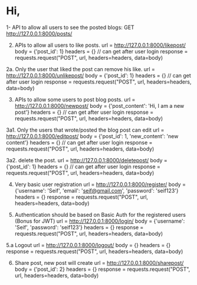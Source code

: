 # Hi,

1- API to allow all users to see the posted blogs:
GET http://127.0.0.1:8000/posts/

2. APIs to allow all users to like posts.
url = http://127.0.0.1:8000/likepost/
body = {'post_id': 1}
headers = {} // can get after user login
response = requests.request("POST", url, headers=headers, data=body)

2a. Only the user that liked the post can remove his like.
url = http://127.0.0.1:8000/unlikepost/
body = {'post_id': 1}
headers = {} // can get after user login
response = requests.request("POST", url, headers=headers, data=body)

3. APIs to allow some users to post blog posts.
url = http://127.0.0.1:8000/newpost/
body = {'post_content': 'Hi, I am a new post'}
headers = {} // can get after user login
response = requests.request("POST", url, headers=headers, data=body)

3a1. Only the users that wrote/posted the blog post can edit
url = http://127.0.0.1:8000/editpost/
body = {'post_id': 1, 'new_content': 'new content'}
headers = {} // can get after user login
response = requests.request("POST", url, headers=headers, data=body)

3a2. delete the post.
url = http://127.0.0.1:8000/deletepost/
body = {'post_id': 1}
headers = {} // can get after user login
response = requests.request("POST", url, headers=headers, data=body)

4. Very basic user registration
url = http://127.0.0.1:8000/register/
body = {'username': 'Seif', 'email': 'seif@gmail.com', 'password': 'seif123'}
headers = {}
response = requests.request("POST", url, headers=headers, data=body)

5. Authentication should be based on Basic Auth for the registered users (Bonus for JWT)
url = http://127.0.0.1:8000/login/
body = {'username': 'Seif', 'password': 'seif123'}
headers = {}
response = requests.request("POST", url, headers=headers, data=body)

5.a Logout
url = http://127.0.0.1:8000/logout/
body = {}
headers = {}
response = requests.request("POST", url, headers=headers, data=body)

6. Share post, new post will create
url = http://127.0.0.1:8000/sharepost/
body = {'post_id': 2}
headers = {}
response = requests.request("POST", url, headers=headers, data=body)
